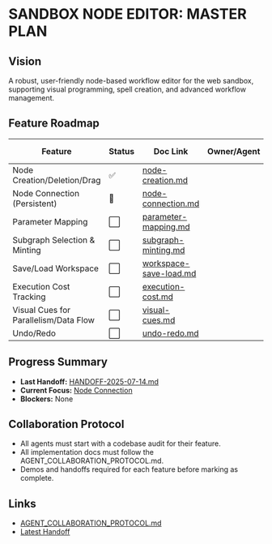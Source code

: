 # SANDBOX NODE EDITOR: MASTER PLAN

## Vision
A robust, user-friendly node-based workflow editor for the web sandbox, supporting visual programming, spell creation, and advanced workflow management.

## Feature Roadmap

| Feature                                 | Status   | Doc Link                                 | Owner/Agent | Last Updated |
|------------------------------------------|----------|-------------------------------------------|-------------|--------------|
| Node Creation/Deletion/Drag              | ✅       | [node-creation.md](./node-creation.md)    |             |              |
| Node Connection (Persistent)             | 🚧       | [node-connection.md](./node-connection.md)|             |              |
| Parameter Mapping                        | ⬜       | [parameter-mapping.md](./parameter-mapping.md) |         |              |
| Subgraph Selection & Minting             | ⬜       | [subgraph-minting.md](./subgraph-minting.md) |         |              |
| Save/Load Workspace                      | ⬜       | [workspace-save-load.md](./workspace-save-load.md) |     |              |
| Execution Cost Tracking                  | ⬜       | [execution-cost.md](./execution-cost.md)  |             |              |
| Visual Cues for Parallelism/Data Flow    | ⬜       | [visual-cues.md](./visual-cues.md)        |             |              |
| Undo/Redo                               | ⬜       | [undo-redo.md](./undo-redo.md)            |             |              |

## Progress Summary

- **Last Handoff:** [HANDOFF-2025-07-14.md](../handoffs/HANDOFF-2025-07-14.md)
- **Current Focus:** [Node Connection](./node-connection.md)
- **Blockers:** None

## Collaboration Protocol

- All agents must start with a codebase audit for their feature.
- All implementation docs must follow the AGENT_COLLABORATION_PROTOCOL.md.
- Demos and handoffs required for each feature before marking as complete.

## Links

- [AGENT_COLLABORATION_PROTOCOL.md](../../AGENT_COLLABORATION_PROTOCOL.md)
- [Latest Handoff](../handoffs/HANDOFF-2025-07-14.md) 